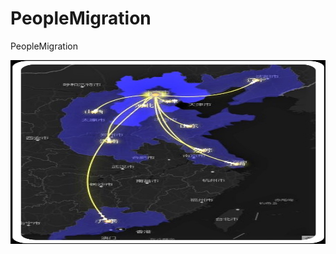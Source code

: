 # PeopleMigration
 PeopleMigration
 
 <img src="./media/image1.jpeg" style="width:5.83337in;height:3.06716in" />
